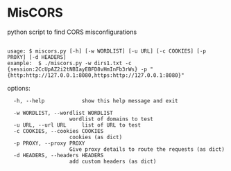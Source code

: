 # MisCORS
python script to find CORS misconfigurations

## 

    usage: $ miscors.py [-h] [-w WORDLIST] [-u URL] [-c COOKIES] [-p PROXY] [-d HEADERS]
    example:  $ ./miscors.py -w dirs1.txt -c {session:2CcUpAZ2i2tNBIayEBFD8vHmInFb3rWs} -p "{http:http://127.0.0.1:8080,https:http://127.0.0.1:8080}"



options:

      -h, --help            show this help message and exit
      
      -w WORDLIST, --wordlist WORDLIST
                        wordlist of domains to test
      -u URL, --url URL     list of URL to test
      -c COOKIES, --cookies COOKIES
                        cookies (as dict)
      -p PROXY, --proxy PROXY
                        Give proxy details to route the requests (as dict)
      -d HEADERS, --headers HEADERS
                        add custom headers (as dict)

